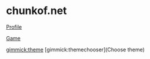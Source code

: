 # chunkof.net

[Profile](src/profile.md)

[Game](src/game.md)


[gimmick:theme](cosmo)
[gimmick:themechooser](Choose theme)
